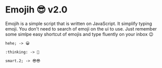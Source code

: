# Emojih 😎 v2.0

Emojih is a simple script that is written on JavaScript. It simplify typing emoji. You don't
need to search of emoji on the ui to use. Just remember some simlpe easy shortcut of
emojis and type fluently on your inbox 😉

```
hehe; -> 😀

:thinking: -> 🤔

smart.2; -> 😎😎
```

